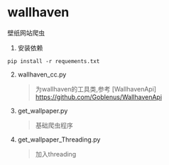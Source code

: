 # wallhaven
壁纸网站爬虫
1. 安装依赖
```shell
pip install -r requements.txt
```
2. wallhaven_cc.py
   > 为wallhaven的工具类,参考 [WallhavenApi] <https://github.com/Goblenus/WallhavenApi>
3. get_wallpaper.py
   > 基础爬虫程序
5. get_wallpaper_Threading.py
   > 加入threading
